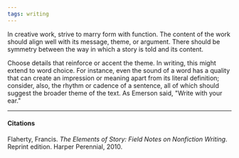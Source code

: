 ```yaml
---
tags: writing
---
```


In creative work, strive to marry form with function. The content of the work should align well with its message, theme, or argument. There should be symmetry between the way in which a story is told and its content.

Choose details that reinforce or accent the theme. In writing, this might extend to word choice. For instance, even the sound of a word has a quality that can create an impression or meaning apart from its literal definition; consider, also, the rhythm or cadence of a sentence, all of which should suggest the broader theme of the text. As Emerson said, "Write with your ear."

---

#### Citations

Flaherty, Francis. _The Elements of Story: Field Notes on Nonfiction Writing_. Reprint edition. Harper Perennial, 2010.